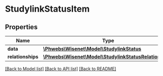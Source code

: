 # StudylinkStatusItem

## Properties
Name | Type | Description | Notes
------------ | ------------- | ------------- | -------------
**data** | [**\Phwebs\Wisenet\Model\StudylinkStatus**](StudylinkStatus.md) |  | [optional] 
**relationships** | [**\Phwebs\Wisenet\Model\StudylinkStatusRelationships**](StudylinkStatusRelationships.md) |  | [optional] 

[[Back to Model list]](../../README.md#documentation-for-models) [[Back to API list]](../../README.md#documentation-for-api-endpoints) [[Back to README]](../../README.md)

